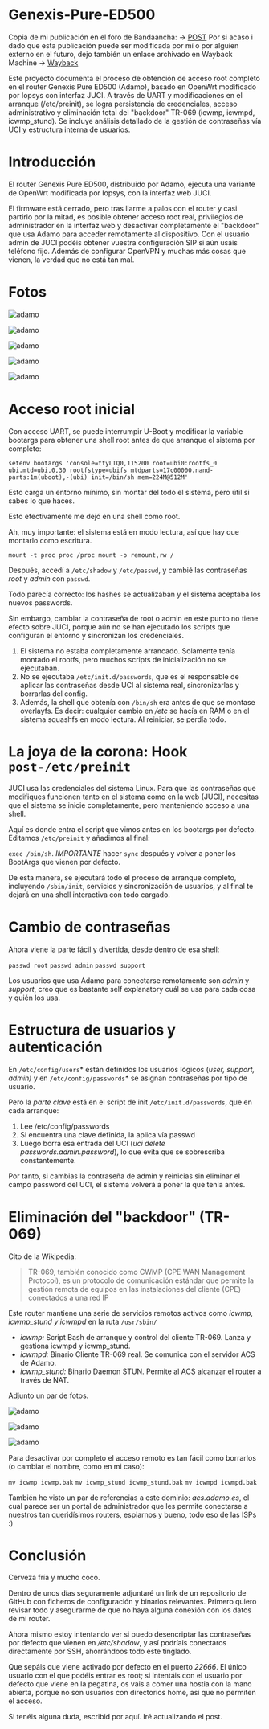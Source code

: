 # Genexis-Pure-ED500
Copia de mi publicación en el foro de Bandaancha: -> [POST](https://bandaancha.eu/foros/tutorial-acceso-root-completo-pure-ed500-1757239)
 Por si acaso i dado que esta publicación puede ser modificada por mí o por alguien externo en el futuro, dejo también un enlace archivado en Wayback Machine -> [Wayback](https://web.archive.org/web/20250917144511/https://bandaancha.eu/foros/tutorial-acceso-root-completo-pure-ed500-1757239)

Este proyecto documenta el proceso de obtención de acceso root completo en el router Genexis Pure ED500 (Adamo), basado en OpenWrt modificado por Iopsys con interfaz JUCI. 
A través de UART y modificaciones en el arranque (/etc/preinit), se logra persistencia de credenciales, acceso administrativo y eliminación total del "backdoor" TR-069 (icwmp, icwmpd, icwmp_stund). Se incluye análisis detallado de la gestión de contraseñas vía UCI y estructura interna de usuarios.

# Introducción

El router Genexis Pure ED500, distribuido por Adamo, ejecuta una variante de OpenWrt modificada por Iopsys, con la interfaz web JUCI.

El firmware está cerrado, pero tras liarme a palos con el router y casi partirlo por la mitad, es posible obtener acceso root real, privilegios de administrador en la interfaz web y desactivar completamente el "backdoor" que usa Adamo para acceder remotamente al dispositivo. Con el usuario admin de JUCI podéis obtener vuestra configuración SIP si aún usáis teléfono fijo. Además de configurar OpenVPN y muchas más cosas que vienen, la verdad que no está tan mal.

# Fotos

![adamo](https://bandaancha.eu/s/2pea/176/captura-pantalla-2025-07-17-213838.avif)

![adamo](https://bandaancha.eu/s/2pdp/176/captura-pantalla-2025-07-17-001745.avif)

![adamo](https://bandaancha.eu/s/2pec/176/captura-pantalla-2025-07-17-220933.avif)

![adamo](https://bandaancha.eu/s/2pee/176/captura-pantalla-2025-07-17-221013.avif)

![adamo](https://bandaancha.eu/s/2peg/176/captura-pantalla-2025-07-17-221059.avif)

# Acceso root inicial

Con acceso UART, se puede interrumpir U-Boot y modificar la variable bootargs para obtener una shell root antes de que arranque el sistema por completo:

`setenv bootargs 'console=ttyLTQ0,115200 root=ubi0:rootfs_0 ubi.mtd=ubi,0,30 rootfstype=ubifs mtdparts=17c00000.nand-parts:1m(uboot),-(ubi) init=/bin/sh mem=224M@512M'`

Esto carga un entorno mínimo, sin montar del todo el sistema, pero útil si sabes lo que haces.

Esto efectivamente me dejó en una shell como root.

Ah, muy importante: el sistema está en modo lectura, así que hay que montarlo como escritura.

`
mount -t proc proc /proc
mount -o remount,rw /
`

Después, accedí a `/etc/shadow` y `/etc/passwd`, y cambié las contraseñas *root* y *admin* con `passwd`.

Todo parecía correcto: los hashes se actualizaban y el sistema aceptaba los nuevos passwords.

Sin embargo, cambiar la contraseña de root o admin en este punto no tiene efecto sobre JUCI, porque aún no se han ejecutado los scripts que configuran el entorno y sincronizan los credenciales.

1. El sistema no estaba completamente arrancado. Solamente tenía montado el rootfs, pero muchos scripts de inicialización no se ejecutaban.
2. No se ejecutaba `/etc/init.d/passwords`, que es el responsable de aplicar las contraseñas desde UCI al sistema real, sincronizarlas y borrarlas del config.
3. Además, la shell que obtenía con `/bin/sh` era antes de que se montase overlayfs. Es decir: cualquier cambio en */etc* se hacía en RAM o en el sistema squashfs en modo lectura. Al reiniciar, se perdía todo.

# La joya de la corona: Hook `post-/etc/preinit`

JUCI usa las credenciales del sistema Linux. Para que las contraseñas que modifiques funcionen tanto en el sistema como en la web (JUCI), necesitas que el sistema se inicie completamente, pero manteniendo acceso a una shell.

Aquí es donde entra el script que vimos antes en los bootargs por defecto. Editamos `/etc/preinit` y añadimos al final:

`exec /bin/sh`. *IMPORTANTE* hacer `sync` después y volver a poner los BootArgs que vienen por defecto.

De esta manera, se ejecutará todo el proceso de arranque completo, incluyendo `/sbin/init`, servicios y sincronización de usuarios, y al final te dejará en una shell interactiva con todo cargado.

# Cambio de contraseñas

Ahora viene la parte fácil y divertida, desde dentro de esa shell:

`passwd root`
`passwd admin`
`passwd support`


Los usuarios que usa Adamo para conectarse remotamente son *admin* y *support*, creo que es bastante self explanatory cuál se usa para cada cosa y quién los usa.

# Estructura de usuarios y autenticación

En `/etc/config/users`* están definidos los usuarios lógicos (_user, support, admin)_ y en `/etc/config/passwords`* se asignan contraseñas por tipo de usuario.

Pero la *parte clave* está en el script de init `/etc/init.d/passwords`, que en cada arranque:

1. Lee /etc/config/passwords
2. Si encuentra una clave definida, la aplica vía passwd
3. Luego borra esa entrada del UCI (_uci delete passwords.admin.password_), lo que evita que se sobrescriba constantemente.

Por tanto, si cambias la contraseña de admin y reinicias sin eliminar el campo password del UCI, el sistema volverá a poner la que tenía antes.

# Eliminación del "backdoor" (TR-069)

Cito de la Wikipedia:

> TR-069, también conocido como CWMP (CPE WAN Management Protocol), es un protocolo de comunicación estándar que permite la gestión remota de equipos en las instalaciones del cliente (CPE) conectados a una red IP

Este router mantiene una serie de servicios remotos activos como _icwmp, icwmp_stund y icwmpd_ en la ruta `/usr/sbin/`

- *icwmp:* Script Bash de arranque y control del cliente TR-069. Lanza y gestiona icwmpd y icwmp_stund.
- *icwmpd:* Binario Cliente TR-069 real. Se comunica con el servidor ACS de Adamo.
- *icwmp_stund:* Binario Daemon STUN. Permite al ACS alcanzar el router a través de NAT.

Adjunto un par de fotos.

![adamo](https://bandaancha.eu/s/2peh/dl/captura-pantalla-2025-07-17-231012.avif)

![adamo](https://bandaancha.eu/s/2pej/d5/captura-pantalla-2025-07-17-231715.avif)

![adamo](https://bandaancha.eu/s/2pek/cz/captura-pantalla-2025-07-17-231847.avif)

Para desactivar por completo el acceso remoto es tan fácil como borrarlos (o cambiar el nombre, como en mi caso):

`mv icwmp icwmp.bak` `mv icwmp_stund icwmp_stund.bak` `mv icwmpd icwmpd.bak`

También he visto un par de referencias a este dominio: *acs.adamo.es*, el cual parece ser un portal de administrador que les permite conectarse a nuestros tan queridísimos routers, espiarnos y bueno, todo eso de las ISPs :)

# Conclusión

Cerveza fría y mucho coco.

Dentro de unos días seguramente adjuntaré un link de un repositorio de GitHub con ficheros de configuración y binarios relevantes. Primero quiero revisar todo y asegurarme de que no haya alguna conexión con los datos de mi router.

Ahora mismo estoy intentando ver si puedo desencriptar las contraseñas por defecto que vienen en */etc/shadow*, y así podríais conectaros directamente por SSH, ahorrándoos todo este tinglado.

Que sepáis que viene activado por defecto en el puerto *22666*. El único usuario con el que podéis entrar es root; si intentáis con el usuario por defecto que viene en la pegatina, os vais a comer una hostia con la mano abierta, porque no son usuarios con directorios home, así que no permiten el acceso.

Si tenéis alguna duda, escribid por aquí. Iré actualizando el post.
